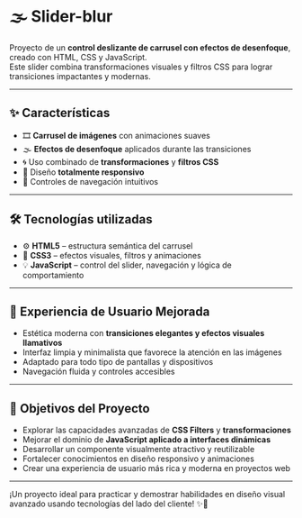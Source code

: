 # 🌫️ Slider-blur

Proyecto de un **control deslizante de carrusel con efectos de desenfoque**, creado con HTML, CSS y JavaScript.  
Este slider combina transformaciones visuales y filtros CSS para lograr transiciones impactantes y modernas.

---

## ✨ Características

- 🎞️ **Carrusel de imágenes** con animaciones suaves
- 🌫️ **Efectos de desenfoque** aplicados durante las transiciones
- 🌀 Uso combinado de **transformaciones** y **filtros CSS**
- 📱 Diseño **totalmente responsivo**
- 🔘 Controles de navegación intuitivos

---

## 🛠️ Tecnologías utilizadas

- ⚙️ **HTML5** – estructura semántica del carrusel
- 🎨 **CSS3** – efectos visuales, filtros y animaciones
- 💡 **JavaScript** – control del slider, navegación y lógica de comportamiento

---

## 🚀 Experiencia de Usuario Mejorada

- Estética moderna con **transiciones elegantes y efectos visuales llamativos**
- Interfaz limpia y minimalista que favorece la atención en las imágenes
- Adaptado para todo tipo de pantallas y dispositivos
- Navegación fluida y controles accesibles

---

## 🎯 Objetivos del Proyecto

- Explorar las capacidades avanzadas de **CSS Filters** y **transformaciones**
- Mejorar el dominio de **JavaScript aplicado a interfaces dinámicas**
- Desarrollar un componente visualmente atractivo y reutilizable
- Fortalecer conocimientos en diseño responsivo y animaciones
- Crear una experiencia de usuario más rica y moderna en proyectos web

---

¡Un proyecto ideal para practicar y demostrar habilidades en diseño visual avanzado usando tecnologías del lado del cliente! ✨🧠
